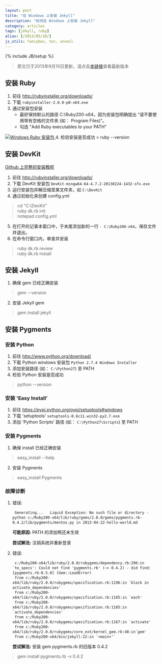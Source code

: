 ```yaml
---
layout: post
title: "在 Windows 上安装 Jekyll"
description: "如何在 Windows 上安装 Jekyll"
category: articles
tags: [jekyll, ruby]
alias: [/2013/05/10/]
js_utils: fancybox, toc, unveil
---
```

{% include JB/setup %}

> 原文已于2013年9月10日更新，请点击[本链接](http://yizeng.me/2013/05/10/setup-jekyll-on-windows/)查看最新版本

<div id="toc"></div>

## <a id="install-ruby"></a>安装 Ruby

1. 前往 <http://rubyinstaller.org/downloads/>
2. 下载 `rubyinstaller-2.0.0-p0-x64.exe`
3. 通过安装包安装
	- 最好保持默认的路径 C:\Ruby200-x64，因为安装包明确提出 “请不要使用带有空格的文件夹 (如： Program Files)”。
	- 勾选 "Add Ruby executables to your PATH"
	
<a class="post-image" href="/assets/images/posts/2013-05-11-ruby-installer.png" title="Windows Ruby 安装包">
	<img itemprop="image" data-src="/assets/images/posts/2013-05-11-ruby-installer.png" src="/assets/js/unveil/loader.gif" alt="Windows Ruby 安装包" />
</a>
4. 检验安装是否成功
> ruby --version

## <a id="install-devkit"></a>安装 DevKit
[Github 上完整的安装教程](https://github.com/oneclick/rubyinstaller/wiki/Development-Kit#installation-instructions)

1. 前往 <http://rubyinstaller.org/downloads/>
2. 下载 DevKit 安装包 `DevKit-mingw64-64-4.7.2-20130224-1432-sfx.exe`
3. 运行安装包并解压缩至某文件夹，如 `C:\DevKit`
4. 通过初始化来创建 config.yml
> cd "C:\DevKit"<br />
> ruby dk.rb init<br />
> notepad config.yml<br />
5. 在打开的记事本窗口中，于末尾添加新的一行 `- C:\Ruby200-x64`，保存文件并退出。
6. 在命令行窗口内，审查并安装
> ruby dk.rb review<br />
> ruby dk.rb install

## <a id="install-jekyll"></a>安装 Jekyll
1. 确保 gem 已经正确安装
> gem --version
2. 安装 Jekyll gem
> gem install jekyll

## <a id="install-pygements"></a>安装 Pygments

### <a id="install-python"></a>安装 Python
1. 前往 <http://www.python.org/download/>
2. 下载 Python windows 安装包 `Python 2.7.4 Windows Installer`
3. 添加安装路径 (如： `C:\Python27`) 至 PATH
4. 检验 Python 安装是否成功
> python --version

### <a id="install-easy-install"></a>安装 'Easy Install'
1. 前往 <https://pypi.python.org/pypi/setuptools#windows>
2. 下载 'setuptools' `setuptools-0.6c11.win32-py2.7.exe`
3. 添加 'Python Scripts' 路径 (如： `C:\Python27\Scripts`) 至 PATH

### <a id="install-pygements-2"></a>安装 Pygments
1. 确保 install 已经正确安装
> easy_install --help
2. 安装 Pygments
> easy_install Pygments

### <a id="troubleshooting"></a>故障诊断
1. 错误:

		Generating...   Liquid Exception: No such file or directory - python c:/Ruby200-x64/lib/ruby/gems/2.0.0/gems/pygments.rb-0.4.2/lib/pygments/mentos.py in 2013-04-22-hello-world.md

    **可能原因:** PATH 的添加啊还未生效

    **尝试解法:** 注销系统并重新登录<br />
2. 错误:

		c:/Ruby200-x64/lib/ruby/2.0.0/rubygems/dependency.rb:296:in `to_specs': Could not find 'pygments.rb' (~> 0.4.2) - did find: [pygments.rb-0.5.0] (Gem::LoadError)
		from c:/Ruby200-x64/lib/ruby/2.0.0/rubygems/specification.rb:1196:in `block in activate_dependencies'
		from c:/Ruby200-x64/lib/ruby/2.0.0/rubygems/specification.rb:1185:in `each'
		from c:/Ruby200-x64/lib/ruby/2.0.0/rubygems/specification.rb:1185:in `activate_dependencies'
		from c:/Ruby200-x64/lib/ruby/2.0.0/rubygems/specification.rb:1167:in `activate'
		from c:/Ruby200-x64/lib/ruby/2.0.0/rubygems/core_ext/kernel_gem.rb:48:in`gem'
		from c:/Ruby200-x64/bin/jekyll:22:in `<main>'`

   **尝试解法:** 安装 gem pygments.rb 的旧版本 0.4.2
> gem install pygments.rb -v 0.4.2
